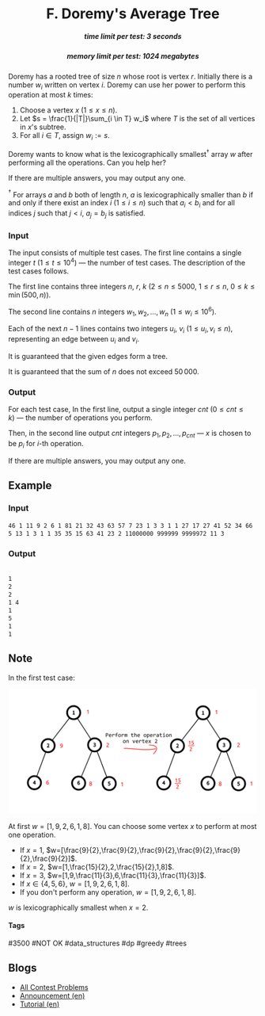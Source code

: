 <h1 style='text-align: center;'> F. Doremy's Average Tree</h1>

<h5 style='text-align: center;'>time limit per test: 3 seconds</h5>
<h5 style='text-align: center;'>memory limit per test: 1024 megabytes</h5>

Doremy has a rooted tree of size $n$ whose root is vertex $r$. Initially there is a number $w_i$ written on vertex $i$. Doremy can use her power to perform this operation at most $k$ times:

1. Choose a vertex $x$ ($1 \leq x \leq n$).
2. Let $s = \frac{1}{|T|}\sum_{i \in T} w_i$ where $T$ is the set of all vertices in $x$'s subtree.
3. For all $i \in T$, assign $w_i := s$.

Doremy wants to know what is the lexicographically smallest$^\dagger$ array $w$ after performing all the operations. Can you help her?

If there are multiple answers, you may output any one.

$^\dagger$ For arrays $a$ and $b$ both of length $n$, $a$ is lexicographically smaller than $b$ if and only if there exist an index $i$ ($1 \leq i \le n$) such that $a_i < b_i$ and for all indices $j$ such that $j<i$, $a_j=b_j$ is satisfied.

### Input

The input consists of multiple test cases. The first line contains a single integer $t$ ($1\le t\le 10^4$) — the number of test cases. The description of the test cases follows.

The first line contains three integers $n$, $r$, $k$ ($2 \le n \le 5000$, $1 \le r \le n$, $0 \le k \le \min(500,n)$).

The second line contains $n$ integers $w_1,w_2,\ldots,w_n$ ($1 \le w_i \le 10^6$).

Each of the next $n-1$ lines contains two integers $u_i$, $v_i$ ($1 \leq u_i, v_i \leq n$), representing an edge between $u_i$ and $v_i$.

It is guaranteed that the given edges form a tree.

It is guaranteed that the sum of $n$ does not exceed $50\,000$.

### Output

For each test case, In the first line, output a single integer $cnt$ ($0 \le cnt \le k$) — the number of operations you perform.

Then, in the second line output $cnt$ integers $p_1,p_2,\ldots,p_{cnt}$ — $x$ is chosen to be $p_i$ for $i$-th operation.

If there are multiple answers, you may output any one.

## Example

### Input


```text
46 1 11 9 2 6 1 81 21 32 43 63 57 7 23 1 3 3 1 1 27 17 27 41 52 34 66 5 13 1 3 1 1 35 35 15 63 41 23 2 11000000 999999 9999972 11 3
```
### Output

```text

1
2
2
1 4
1
5
1
1

```
## Note

In the first test case:

![](images/e2fb0b63efe33e8821527c4e53c108316ad1579d.png)

At first $w=[1,9,2,6,1,8]$. You can choose some vertex $x$ to perform at most one operation.

* If $x=1$, $w=[\frac{9}{2},\frac{9}{2},\frac{9}{2},\frac{9}{2},\frac{9}{2},\frac{9}{2}]$.
* If $x=2$, $w=[1,\frac{15}{2},2,\frac{15}{2},1,8]$.
* If $x=3$, $w=[1,9,\frac{11}{3},6,\frac{11}{3},\frac{11}{3}]$.
* If $x \in \{4, 5, 6\}$, $w=[1,9,2,6,1,8]$.
* If you don't perform any operation, $w=[1,9,2,6,1,8]$.

$w$ is lexicographically smallest when $x=2$.



#### Tags 

#3500 #NOT OK #data_structures #dp #greedy #trees 

## Blogs
- [All Contest Problems](../Codeforces_Round_906_(Div._1).md)
- [Announcement (en)](../blogs/Announcement_(en).md)
- [Tutorial (en)](../blogs/Tutorial_(en).md)
